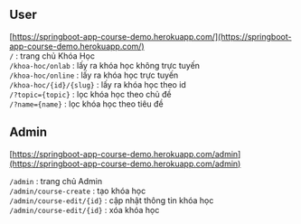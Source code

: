 ## User
[https://springboot-app-course-demo.herokuapp.com/](https://springboot-app-course-demo.herokuapp.com/)  
`/` : trang chủ Khóa Học  
`/khoa-hoc/onlab` : lấy ra khóa học không trực tuyến  
`/khoa-hoc/online` : lấy ra khóa học trực tuyến  
`/khoa-hoc/{id}/{slug}` : lấy ra khóa học theo id     
`/?topic={topic}` : lọc khóa học theo chủ đề   
`/?name={name}` : lọc khóa học theo tiêu đề  
## Admin
[https://springboot-app-course-demo.herokuapp.com/admin](https://springboot-app-course-demo.herokuapp.com/admin)


`/admin` : trang chủ Admin   
`/admin/course-create` : tạo khóa học  
`/admin/course-edit/{id}` : cập nhật thông tin khóa học  
`/admin/course-edit/{id}` : xóa khóa học  
